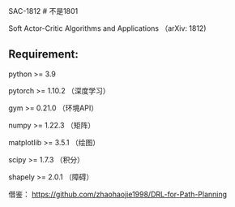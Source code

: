 

SAC-1812 # 不是1801

Soft Actor-Critic Algorithms and Applications （arXiv: 1812)




## **Requirement**:

python >= 3.9

pytorch >= 1.10.2 （深度学习）

gym >= 0.21.0 （环境API）

numpy >= 1.22.3 （矩阵）

matplotlib >= 3.5.1 （绘图）

scipy >=  1.7.3 （积分）

shapely >= 2.0.1 （障碍）

借鉴：
https://github.com/zhaohaojie1998/DRL-for-Path-Planning
